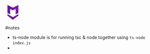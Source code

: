 ![alt text](https://github.com/adam-p/markdown-here/raw/master/src/common/images/icon48.png 'Logo Title Text 1')

#notes

- ts-node module is for running tsc & node together using `ts-node index.js`
-
